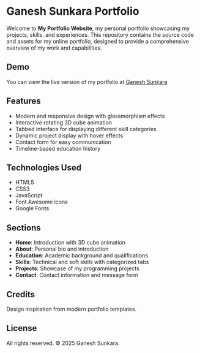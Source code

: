 # Ganesh Sunkara Portfolio

Welcome to **My Portfolio Website**, my personal portfolio showcasing my projects, skills, and experiences. This repository contains the source code and assets for my online portfolio, designed to provide a comprehensive overview of my work and capabilities.

## Demo
You can view the live version of my portfolio at [Ganesh Sunkara](https://ganesh-sunkara-7.github.io/mywebsite/)

## Features
- Modern and responsive design with glassmorphism effects
- Interactive rotating 3D cube animation
- Tabbed interface for displaying different skill categories
- Dynamic project display with hover effects
- Contact form for easy communication
- Timeline-based education history

## Technologies Used
- HTML5
- CSS3 
- JavaScript
- Font Awesome icons
- Google Fonts

## Sections
- **Home**: Introduction with 3D cube animation
- **About**: Personal bio and introduction
- **Education**: Academic background and qualifications
- **Skills**: Technical and soft skills with categorized tabs
- **Projects**: Showcase of my programming projects
- **Contact**: Contact information and message form

## Credits
Design inspiration from modern portfolio templates.

## License
All rights reserved. © 2025 Ganesh Sunkara.

